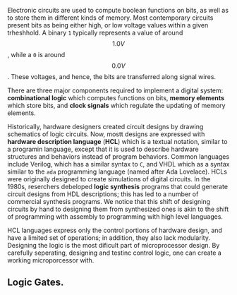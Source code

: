 Electronic circuits are used to compute boolean functions on bits, as well as
to store them in different kinds of memory. Most contemporary circuits present
bits as being either high, or low voltage values within a given trheshhold. A
binary `1` typically represents a value of around $$1.0 V$$, while a `0` is
around $$0.0 V$$. These voltages, and hence, the bits are transferred along
signal wires.

There are three major components required to implement a digital system:
**combinational logic** which computes functions on bits, **memory elements**
which store bits, and **clock signals** which regulate the updating of memory
elements.

Historically, hardware designers created circuit designs by drawing schematics
of logic circuits. Now, mostt designs are expressed with **hardware description
language** (**HCL**) which is a textual notation, similar to a programin
language, except that it is used to describe hardware structures and behaviors
instead of program behaviors. Common languages include Verilog, which has a
similar syntax to `C`, and VHDL which as a syntax similar to the `ada`
programming language (named after Ada Lovelace). HCLs were originally designed
to create simulations of digital circuits. In the 1980s, reserchers debeloped
**logic synthesis** programs that could generate circuit designs from HDL
descriptions; this has led to a number of commercial synthesis programs. We
notice that this shift of designing circuits by hand to designing them from
synthesized ones is akin to the shift of programming with assembly to
programming with high level languages.

HCL languages express only the control portions of hardware design, and have a
limited set of operations; in addition, they also lack modularity. Designing
the logic is the most dificult part of microprocessor design. By carefully
seperating, designing and testinc control logic, one can create a working
microporcessor with.

## Logic Gates.
